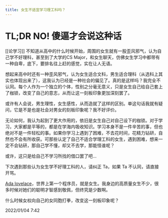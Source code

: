 ```yaml
---
title: 女生不适宜学习理工科吗？
---
```

# **TL;DR NO! 傻逼才会说这种话**
[[论学习]]
 不知道从高中的什么时候开始，周围的女生就有一股歪风邪气，认为自己学不好理科，甚至到了大学的CS Major，和女生聊天，仿佛女生学习中都带有一种自卑，底下，要排名往上赶的感觉，实在让人无语。

 想起来高中时还有一种歪风邪气，认为女生适合文科，男生适合理科（从选科上其实也体现出来了），这我认为已经是一种社会的偏见了。真的是这样吗？我完全不认同。每个人作为一个独立的个体，性别之分毫无意义，只是女生自己给自己套上了枷锁，改变了自己的意志，从而让这一刻板印象更加深刻罢了。

 或许有人会说，男生理性，女生感性，从而造就了这样的区别。单这句话我就有疑问，它是不是也是社会对男女的刻板印象呢？我不好评价。

 无论如何，我认为起到了更大作用的，依旧是女生自己对自己设下的枷锁。对于学习，大家都是平等的，都是在学海内吸收知识。学习本身不是一件辛苦的事，但也绝对不是一件轻松的事。如果你学习上遇到了困难，不去花时间，花精力钻研，自然也不会有所收获。可那些认定了自己不适合学理工科的女生，遇到困难，想来一定不会钻研，那自己学不懂，却又不去学，那能怪谁呢？

 或许，这只是给自己不学习所找的借口罢了吧...  

 下次遇到那些认为女生学不好理工科的人，请纠正 Ta，如果 Ta 不认同，请直接开骂。

 [Ada lovelace](https://en.wikipedia.org/wiki/Ada_Lovelace)，世界上第一个程序员，就是女生。我身边的高质量女生不少，很多时候对她们的聪明才智感到敬佩，但终究是少数啊。

 什么时候女权向自己的女同胞打拳，改变这一刻板印象呢？

2022/01/04 7:42
<!--stackedit_data:
eyJwcm9wZXJ0aWVzIjoidGFnczogJ+eQhuW/tSzpmo/mg7Ms5Y
GP6KeBJ1xuIiwiaGlzdG9yeSI6Wy0xNjQ4ODkwMTI2XX0=
-->